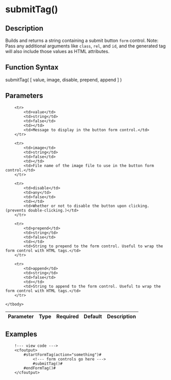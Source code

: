 # submitTag()

## Description
Builds and returns a string containing a submit button `form` control. Note: Pass any additional arguments like `class`, `rel`, and `id`, and the generated tag will also include those values as HTML attributes.

## Function Syntax
submitTag( [ value, image, disable, prepend, append ] )


## Parameters
<table>
	<thead>
		<tr>
			<th>Parameter</th>
			<th>Type</th>
			<th>Required</th>
			<th>Default</th>
			<th>Description</th>
		</tr>
	</thead>
	<tbody>
		
		<tr>
			<td>value</td>
			<td>string</td>
			<td>false</td>
			<td></td>
			<td>Message to display in the button form control.</td>
		</tr>
		
		<tr>
			<td>image</td>
			<td>string</td>
			<td>false</td>
			<td></td>
			<td>File name of the image file to use in the button form control.</td>
		</tr>
		
		<tr>
			<td>disable</td>
			<td>any</td>
			<td>false</td>
			<td></td>
			<td>Whether or not to disable the button upon clicking. (prevents double-clicking.)</td>
		</tr>
		
		<tr>
			<td>prepend</td>
			<td>string</td>
			<td>false</td>
			<td></td>
			<td>String to prepend to the form control. Useful to wrap the form control with HTML tags.</td>
		</tr>
		
		<tr>
			<td>append</td>
			<td>string</td>
			<td>false</td>
			<td></td>
			<td>String to append to the form control. Useful to wrap the form control with HTML tags.</td>
		</tr>
		
	</tbody>
</table>


## Examples
	
		!--- view code --->
		<cfoutput>
		    #startFormTag(action="something")#
		        <!--- form controls go here --->
		        #submitTag()#
		    #endFormTag()#
		</cfoutput>
